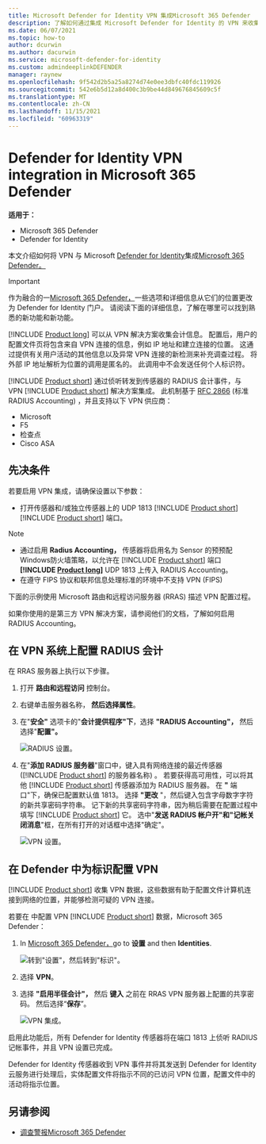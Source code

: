 ```yaml
---
title: Microsoft Defender for Identity VPN 集成Microsoft 365 Defender
description: 了解如何通过集成 Microsoft Defender for Identity 的 VPN 来收集会计Microsoft 365 Defender
ms.date: 06/07/2021
ms.topic: how-to
author: dcurwin
ms.author: dacurwin
ms.service: microsoft-defender-for-identity
ms.custom: admindeeplinkDEFENDER
manager: raynew
ms.openlocfilehash: 9f542d2b5a25a8274d74e0ee3dbfc40fdc119926
ms.sourcegitcommit: 542e6b5d12a8d400c3b9be44d849676845609c5f
ms.translationtype: MT
ms.contentlocale: zh-CN
ms.lasthandoff: 11/15/2021
ms.locfileid: "60963319"
---
```

# <a name="defender-for-identity-vpn-integration-in-microsoft-365-defender"></a>Defender for Identity VPN integration in Microsoft 365 Defender

**适用于：**

- Microsoft 365 Defender
- Defender for Identity

本文介绍如何将 VPN 与 Microsoft [Defender for Identity](/defender-for-identity)集成[Microsoft 365 Defender。](/microsoft-365/security/defender/overview-security-center)

>[!IMPORTANT]
>作为融合的一<a href="https://go.microsoft.com/fwlink/p/?linkid=2077139" target="_blank">Microsoft 365 Defender，</a>一些选项和详细信息从它们的位置更改为 Defender for Identity 门户。 请阅读下面的详细信息，了解在哪里可以找到熟悉的新功能和新功能。

[!INCLUDE [Product long](includes/product-long.md)] 可以从 VPN 解决方案收集会计信息。 配置后，用户的配置文件页将包含来自 VPN 连接的信息，例如 IP 地址和建立连接的位置。 这通过提供有关用户活动的其他信息以及异常 VPN 连接的新检测来补充调查过程。 将外部 IP 地址解析为位置的调用是匿名的。 此调用中不会发送任何个人标识符。

[!INCLUDE [Product short](includes/product-short.md)] 通过侦听转发到传感器的 RADIUS 会计事件，与 VPN [!INCLUDE [Product short](includes/product-short.md)] 解决方案集成。 此机制基于 [RFC 2866](https://tools.ietf.org/html/rfc2866) (标准 RADIUS Accounting) ，并且支持以下 VPN 供应商：

- Microsoft
- F5
- 检查点
- Cisco ASA

## <a name="prerequisites"></a>先决条件

若要启用 VPN 集成，请确保设置以下参数：

- 打开传感器和/或独立传感器上的 UDP 1813 [!INCLUDE [Product short](includes/product-short.md)] [!INCLUDE [Product short](includes/product-short.md)] 端口。

> [!NOTE]
>
> - 通过启用 **Radius Accounting，** 传感器将启用名为 Sensor 的预预配Windows防火墙策略，以允许在 [!INCLUDE [Product short](includes/product-short.md)] 端口 **[!INCLUDE [Product long](includes/product-long.md)]** UDP 1813 上传入 RADIUS Accounting。
> - 在遵守 FIPS 协议和联邦信息处理标准的环境中不支持 VPN (FIPS) 

下面的示例使用 Microsoft 路由和远程访问服务器 (RRAS) 描述 VPN 配置过程。

如果你使用的是第三方 VPN 解决方案，请参阅他们的文档，了解如何启用 RADIUS Accounting。

## <a name="configure-radius-accounting-on-the-vpn-system"></a>在 VPN 系统上配置 RADIUS 会计

在 RRAS 服务器上执行以下步骤。

1. 打开 **路由和远程访问** 控制台。
1. 右键单击服务器名称， **然后选择属性**。
1. 在"**安全"** 选项卡的"**会计提供程序"下**，选择 **"RADIUS Accounting"，** 然后选择"**配置"。**

    ![RADIUS 设置。](../../media/defender-identity/radius-setup.png)

1. 在"**添加 RADIUS 服务器**"窗口中，键入具有网络连接的最近传感器 ([!INCLUDE [Product short](includes/product-short.md)] 的服务器名称) 。 若要获得高可用性，可以将其他 [!INCLUDE [Product short](includes/product-short.md)] 传感器添加为 RADIUS 服务器。 在 **"** 端口"下，确保已配置默认值 1813。 选择 **"更改** "，然后键入包含字母数字字符的新共享密码字符串。 记下新的共享密码字符串，因为稍后需要在配置过程中填写 [!INCLUDE [Product short](includes/product-short.md)] 它。 选中"**发送 RADIUS 帐户开"和"记帐关闭消息**"框，在所有打开的对话框中选择"确定"。 

    ![VPN 设置。](../../media/defender-identity/vpn-set-accounting.png)

## <a name="configure-vpn-in-defender-for-identity"></a>在 Defender 中为标识配置 VPN

[!INCLUDE [Product short](includes/product-short.md)] 收集 VPN 数据，这些数据有助于配置文件计算机连接到网络的位置，并能够检测可疑的 VPN 连接。

若要在 中配置 VPN [!INCLUDE [Product short](includes/product-short.md)] 数据，Microsoft 365 Defender：

1. In <a href="https://go.microsoft.com/fwlink/p/?linkid=2077139" target="_blank">Microsoft 365 Defender，</a>go to **设置** and then **Identities**.

    ![转到"设置"，然后转到"标识"。](../../media/defender-identity/settings-identities.png)

1. 选择 **VPN**。
1. 选择 **"启用半径会计"，** 然后 **键入** 之前在 RRAS VPN 服务器上配置的共享密码。 然后选择“**保存**”。

    ![VPN 集成。](../../media/defender-identity/vpn-integration.png)

启用此功能后，所有 Defender for Identity 传感器将在端口 1813 上侦听 RADIUS 记帐事件，并且 VPN 设置已完成。

Defender for Identity 传感器收到 VPN 事件并将其发送到 Defender for Identity 云服务进行处理后，实体配置文件将指示不同的已访问 VPN 位置，配置文件中的活动将指示位置。

## <a name="see-also"></a>另请参阅

- [调查警报Microsoft 365 Defender](../defender/investigate-alerts.md)
